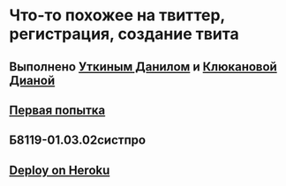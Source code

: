 # Что-то похожее на твиттер, регистрация, создание твита

## Выполнено [Уткиным Данилом](https://github.com/DanilKlukanov) и [Клюкановой Дианой](https://github.com/alexmasterblack)
## [Первая попытка](https://github.com/DanilKlukanov/Vue_twitter)
## Б8119-01.03.02систпро
## [Deploy on Heroku](https://twitter-django-vue.herokuapp.com/)
